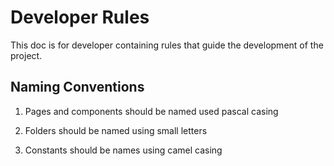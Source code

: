 # Developer Rules

This doc is for developer containing rules that guide the development of the project.

## Naming Conventions

1) Pages and components should be named used pascal casing

2) Folders should be named using small letters

3) Constants should be names using camel casing